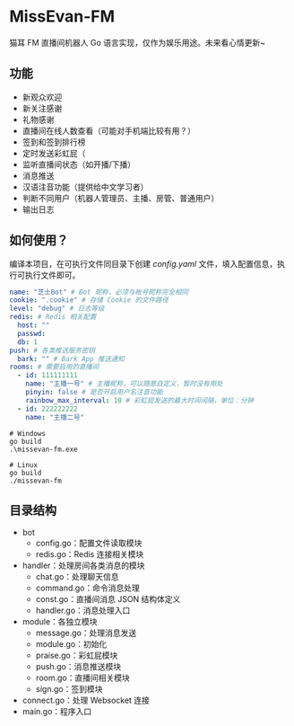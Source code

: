 # MissEvan-FM

猫耳 FM 直播间机器人 Go 语言实现，仅作为娱乐用途。未来看心情更新~

## 功能

- 新观众欢迎
- 新关注感谢
- 礼物感谢
- 直播间在线人数查看（可能对手机端比较有用？）
- 签到和签到排行榜
- 定时发送彩虹屁（
- 监听直播间状态（如开播/下播）
- 消息推送
- 汉语注音功能（提供给中文学习者）
- 判断不同用户（机器人管理员、主播、房管、普通用户）
- 输出日志

## 如何使用？

编译本项目，在可执行文件同目录下创建 _config.yaml_ 文件，填入配置信息，执行可执行文件即可。

```yaml
name: "芝士Bot" # Bot 昵称，必须与帐号昵称完全相同
cookie: ".cookie" # 存储 Cookie 的文件路径 
level: "debug" # 日志等级
redis: # Redis 相关配置
  host: ""
  passwd:
  db: 1
push: # 各类推送服务密钥
  bark: "" # Bark App 推送通知
rooms: # 需要启用的直播间
  - id: 111111111
    name: "主播一号" # 主播昵称，可以随意自定义，暂时没有用处
    pinyin: false # 是否开启用户名注音功能
    rainbow_max_interval: 10 # 彩虹屁发送的最大时间间隔，单位：分钟
  - id: 222222222
    name: "主播二号"
```

```shell
# Windows
go build
.\missevan-fm.exe

# Linux
go build
./missevan-fm
```

## 目录结构

- bot
    - config.go：配置文件读取模块
    - redis.go：Redis 连接相关模块
- handler：处理房间各类消息的模块
    - chat.go：处理聊天信息
    - command.go：命令消息处理
    - const.go：直播间消息 JSON 结构体定义
    - handler.go：消息处理入口
- module：各独立模块
    - message.go：处理消息发送
    - module.go：初始化
    - praise.go：彩虹屁模块
    - push.go：消息推送模块
    - room.go：直播间相关模块
    - sign.go：签到模块
- connect.go：处理 Websocket 连接
- main.go：程序入口
